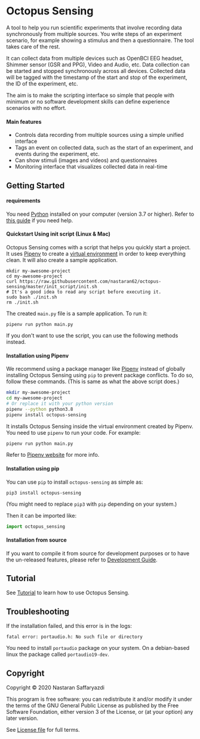 Octopus Sensing
===============

A tool to help you run scientific experiments that involve recording data synchronously from
multiple sources. You write steps of an experiment scenario, for example showing a stimulus and then
a questionnaire. The tool takes care of the rest.

It can collect data from multiple devices such as OpenBCI EEG headset, Shimmer sensor (GSR and PPG),
Video and Audio, etc. Data collection can be started and stopped synchronously across all devices.
Collected data will be tagged with the timestamp of the start and stop of the experiment, the ID of
the experiment, etc.

The aim is to make the scripting interface so simple that people with minimum or no software
development skills can define experience scenarios with no effort.

#### Main features

* Controls data recording from multiple sources using a simple unified interface
* Tags an event on collected data, such as the start of an experiment, and events during the experiment, etc.
* Can show stimuli (images and videos) and questionnaires
* Monitoring interface that visualizes collected data in real-time

Getting Started
---------------

#### requirements

You need [Python](https://python.org) installed on your computer (version 3.7 or higher). Refer to
[this guide](https://realpython.com/installing-python/) if you need help.

#### Quickstart Using init script (Linux & Mac)

Octopus Sensing comes with a script that helps you quickly start a project. It uses
[Pipenv](https://pipenv.pypa.io/) to create a [virtual
environment](https://docs.python.org/3/tutorial/venv.html) in order to keep everything clean. It
will also create a sample application.


```
mkdir my-awesome-project
cd my-awesome-project
curl https://raw.githubusercontent.com/nastaran62/octopus-sensing/master/init_script/init.sh
# It's a good idea to read any script before executing it.
sudo bash ./init.sh
rm ./init.sh
```

The created `main.py` file is a sample application. To run it:

```
pipenv run python main.py
```

If you don't want to use the script, you can use the following methods instead.

#### Installation using Pipenv

We recommend using a package manager like [Pipenv](https://pipenv.pypa.io/) instead of globally
installing Octopus Sensing using `pip` to prevent package conflicts. To do so, follow these
commands. (This is same as what the above script does.)

```bash
mkdir my-awesome-project
cd my-awesome-project
# Or replace it with your python version
pipenv --python python3.8
pipenv install octopus-sensing
```

It installs Octopus Sensing inside the virtual environment created by Pipenv. You need to use
`pipenv` to run your code. For example:

```bash
pipenv run python main.py
```

Refer to [Pipenv website](https://pipenv.pypa.io/) for more info.

#### Installation using pip

You can use `pip` to install `octopus-sensing` as simple as:

```
pip3 install octopus-sensing
```

(You might need to replace `pip3` with `pip` depending on your system.)

Then it can be imported like:

```python
import octopus_sensing
```

#### Installation from source

If you want to compile it from source for development purposes or to have the un-released features,
please refer to [Development Guide](docs/Development.md).

Tutorial
--------

See [Tutorial](docs/Tutorial.md) to learn how to use Octopus Sensing.

Troubleshooting
---------------
If the installation failed, and this error is in the logs:

```fatal error: portaudio.h: No such file or directory```

You need to install `portaudio` package on your system. On a debian-based linux the package called
`portaudio19-dev`.

Copyright
---------
Copyright © 2020 Nastaran Saffaryazdi

This program is free software: you can redistribute it and/or modify it under the terms of the GNU
General Public License as published by the Free Software Foundation, either version 3 of the
License, or (at your option) any later version.

See [License file](LICENSE) for full terms.
